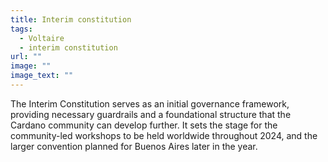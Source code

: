 ```yaml
---
title: Interim constitution
tags:
  - Voltaire
  - interim constitution
url: ""
image: ""
image_text: ""
---
```


The Interim Constitution serves as an initial governance framework, providing necessary guardrails and a foundational structure that the Cardano community can develop further. It sets the stage for the community-led workshops to be held worldwide throughout 2024, and the larger convention planned for Buenos Aires later in the year.
